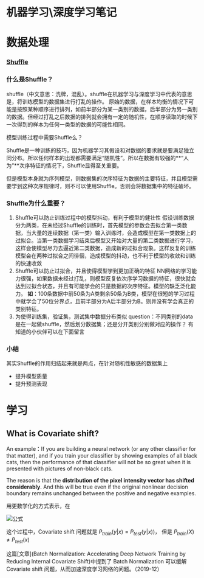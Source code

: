 # 机器学习\深度学习笔记



# 数据处理

### [Shuffle](https://blog.csdn.net/qq_19672707/article/details/88864207)

### 什么是Shuffle？

shuffle（中文意思：洗牌，混乱）。shuffle在机器学习与深度学习中代表的意思是，将训练模型的数据集进行打乱的操作。
原始的数据，在样本均衡的情况下可能是按照某种顺序进行排列，如前半部分为某一类别的数据，后半部分为另一类别的数据。但经过打乱之后数据的排列就会拥有一定的随机性，在顺序读取的时候下一次得到的样本为任何一类型的数据的可能性相同。

模型训练过程中需要Shuffle么？

Shuffle是一种训练的技巧，因为机器学习其假设和对数据的要求就是要满足独立同分布。所以任何样本的出现都需要满足“随机性”。所以在数据有较强的**“人为”**次序特征的情况下，Shuffle显得至关重要。

但是模型本身就为序列模型，则数据集的次序特征为数据的主要特征，并且模型需要学到这种次序规律时，则不可以使用Shuffle。否则会将数据集中的特征破坏。

### Shuffle为什么重要？

1. Shuffle可以防止训练过程中的模型抖动，有利于模型的健壮性
   假设训练数据分为两类，在未经过Shuffle的训练时，首先模型的参数会去拟合第一类数据，当大量的连续数据（第一类）输入训练时，会造成模型在第一类数据上的过拟合。当第一类数据学习结束后模型又开始对大量的第二类数据进行学习，这样会使模型尽力去逼近第二类数据，造成新的过拟合现象。这样反复的训练模型会在两种过拟合之间徘徊，造成模型的抖动，也不利于模型的收敛和训练的快速收敛
2. Shuffle可以防止过拟合，并且使得模型学到更加正确的特征
   NN网络的学习能力很强，如果数据未经过打乱，则模型反复依次序学习数据的特征，很快就会达到过拟合状态，并且有可能学会的只是数据的次序特征。模型的缺乏泛化能力。
   **如**：100条数据中前50条为A类剩余50条为B类，模型在很短的学习过程中就学会了50位分界点，且前半部分为A后半部分为B。则并没有学会真正的类别特征。
3. 为使得训练集，验证集，测试集中数据分布类似
   question：不同类别的data是在一起做shuffle，然后划分数据集；还是分开类别分别做对应的操作？
   有知道的小伙伴可以在下面留言

### 小结

其实Shuffle的作用归结起来就是两点，在针对随机性敏感的数据集上

+ 提升模型质量
+ 提升预测表现





# 学习





## **What is Covariate shift?**

An example：If you are building a neural network (or any other classifier for that matter), and if you train your classifier by showing examples of all black cats, then the performance of that classifier will not be so great when it is presented with pictures of non-black cats.

The reason is that the **distribution of the pixel intensity vector has shifted considerably**. And this will be true even if the original nonlinear decision boundary remains unchanged between the positive and negative examples.

用更数学化的方式表示，在

 ![公式](../../../%E9%87%8D%E8%A6%81%E6%96%87%E4%BB%B6/%E6%8A%80%E6%9C%AF%E7%AC%94%E8%AE%B0/%E6%9C%BA%E5%99%A8%E5%AD%A6%E4%B9%A0/%E6%B7%B1%E5%BA%A6%E5%AD%A6%E4%B9%A0%20Andrew/Deep-Learning-in-deeplearning.ai/3%23Structuring%20Machine%20Learning%20Projects/Structuring%20Machine%20Learning%20Projects.assets/equation.svg)



这个过程中，Covariate shift 问题就是 $P_{train}(y|x) = P_{test}(y|x))$， 但是 	$P_{train}(X) \neq P_{test}(x)$ 

这篇[文章](Batch Normalization: Accelerating Deep Network Training by Reducing Internal Covariate Shift)中提到了 Batch  Normalization 可以缓解Covariate shift 问题，从而加速深度学习网络的问题。（2019-12）







